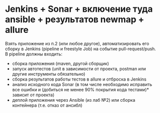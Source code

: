 # Jenkins + Sonar + включение туда ansible + результатов newmap + allure
Взять приложение из п.2 (или любое другое), автоматизировать его сборку в Jenkins (pipeline и freestyle Job) на событие pull-request/push.
В pipeline должны входить:
- сборка приложения (maven, другой сборщик)
- запуск автотестов (unit в зависимости от проекта, postman или другие инструменты обязательно)
- сборка результатов работы тестов в allure и отброска в Jenkins
- анализ исходного кода Sonar (в том числе необходимо исправить все ошибки и (добиться не менее 90% покрытия кода тестами)* зависит от проекта)
- деплой приложения через Ansible (из лаб №2) или сборка контейнера (т.е. отказ от ансибл)
